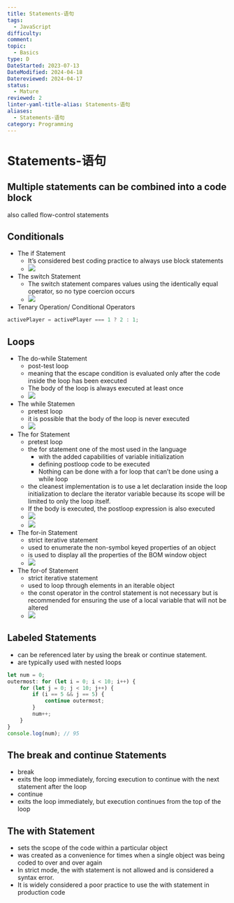 ```yaml
---
title: Statements-语句
tags:
  - JavaScript
difficulty: 
comment: 
topic:
  - Basics
type: D
DateStarted: 2023-07-13
DateModified: 2024-04-18
Datereviewed: 2024-04-17
status:
  - Mature
reviewed: 2
linter-yaml-title-alias: Statements-语句
aliases:
  - Statements-语句
category: Programming
---
```


# Statements-语句

## Multiple statements can be combined into a code block

also called flow-control statements

## Conditionals

- The if Statement
  - It’s considered best coding practice to always use block statements
  - ![](https://cdn.jsdelivr.net/gh/jenniferwonder/bimg/programming/paste-image-1690529359572image.png)
- The switch Statement
  - The switch statement compares values using the identically equal operator, so no type coercion occurs
  - ![](https://cdn.jsdelivr.net/gh/jenniferwonder/bimg/programming/paste-image-1690529292548image.png)
- Tenary Operation/ Conditional Operators

```js
activePlayer = activePlayer === 1 ? 2 : 1;
```

## Loops

- The do-while Statement
  - post-test loop
  - meaning that the escape condition is evaluated only after the code inside the loop has been executed
  - The body of the loop is always executed at least once
  - ![](https://cdn.jsdelivr.net/gh/jenniferwonder/bimg/programming/paste-image-1690529496174image.png)
- The while Statemen
  - pretest loop
  - it is possible that the body of the loop is never executed
  - ![](https://cdn.jsdelivr.net/gh/jenniferwonder/bimg/programming/paste-image-1690529529772image.png)
- The for Statement
  - pretest loop
  - the for statement one of the most used in the language
    - with the added capabilities of variable initialization
    - defining postloop code to be executed
    - Nothing can be done with a for loop that can’t be done using a while loop
  - the cleanest implementation is to use a let declaration inside the loop initialization to declare the iterator variable because its scope will be limited to only the loop itself.
  - If the body is executed, the postloop expression is also executed
  - ![](https://cdn.jsdelivr.net/gh/jenniferwonder/bimg/programming/paste-image-1690529552779image.png)
  - ![](https://cdn.jsdelivr.net/gh/jenniferwonder/bimg/programming/paste-image-1690529642587image.png)
- The for-in Statement
  - strict iterative statement
  - used to enumerate the non-symbol keyed properties of an object
  - is used to display all the properties of the BOM window object
  - ![](https://cdn.jsdelivr.net/gh/jenniferwonder/bimg/programming/paste-image-1690529687869image.png)
- The for-of Statement
  - strict iterative statement
  - used to loop through elements in an iterable object
  - the const operator in the control statement is not necessary but is recommended for ensuring the use of a local variable that will not be altered
  - ![](https://cdn.jsdelivr.net/gh/jenniferwonder/bimg/programming/paste-image-1690529801720image.png)

## Labeled Statements

- can be referenced later by using the break or continue statement.
- are typically used with nested loops

```js
let num = 0;
outermost: for (let i = 0; i < 10; i++) {
	for (let j = 0; j < 10; j++) {
		if (i == 5 && j == 5) {
			continue outermost;
		}
		num++;
	}
}
console.log(num); // 95
```

## The break and continue Statements

- break
- exits the loop immediately, forcing execution to continue with the next statement after the loop
- continue
- exits the loop immediately, but execution continues from the top of the loop

## The with Statement

- sets the scope of the code within a particular object
- was created as a convenience for times when a single object was being coded to over and over again
- In strict mode, the with statement is not allowed and is considered a syntax error.
- It is widely considered a poor practice to use the with statement in production code
